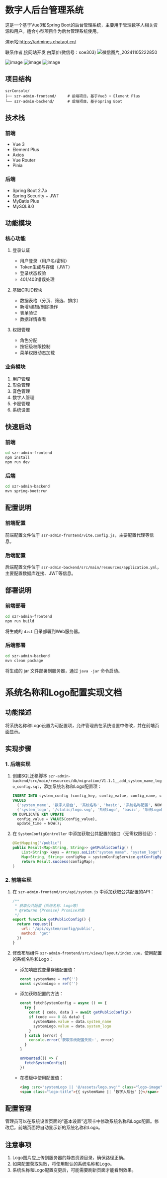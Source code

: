 # 数字人后台管理系统

这是一个基于Vue3和Spring Boot的后台管理系统，主要用于管理数字人相关资源和用户。适合小型项目作为后台管理系统使用。

演示站:https://admincs.chataot.cn/

联系作者,接网站开发 白菜价(微信号：soe303)
![微信图片_20241105222850](https://github.com/user-attachments/assets/57d247f8-0db1-4231-bd2b-b4111bf00f47)


![image](https://github.com/user-attachments/assets/b5b69337-32b8-4fd9-8ab1-88bf758c3e53)
![image](https://github.com/user-attachments/assets/5096b15d-ff16-4ddb-b56b-3e828c398d55)
![image](https://github.com/user-attachments/assets/4b028e9f-56c8-4e3d-9309-cba6dc9c44d6)

## 项目结构

```
szrConsole/
├── szr-admin-frontend/     # 前端项目，基于Vue3 + Element Plus
└── szr-admin-backend/      # 后端项目，基于Spring Boot
```

## 技术栈

### 前端
- Vue 3
- Element Plus
- Axios
- Vue Router
- Pinia

### 后端
- Spring Boot 2.7.x
- Spring Security + JWT
- MyBatis Plus
- MySQL8.0

## 功能模块

### 核心功能
1. 登录认证
   - 用户登录（用户名/密码）
   - Token生成与存储（JWT）
   - 登录状态校验
   - 401/403错误处理

2. 基础CRUD模块
   - 数据表格（分页、筛选、排序）
   - 新增/编辑/删除操作
   - 表单验证
   - 数据详情查看

3. 权限管理
   - 角色分配
   - 按钮级权限控制
   - 菜单权限动态加载

### 业务模块
1. 用户管理
2. 形象管理
3. 音色管理
4. 数字人管理
5. 卡密管理
6. 系统设置

## 快速启动

### 前端

```bash
cd szr-admin-frontend
npm install
npm run dev
```

### 后端

```bash
cd szr-admin-backend
mvn spring-boot:run
```

## 配置说明

### 前端配置
前端配置文件位于 `szr-admin-frontend/vite.config.js`，主要配置代理等信息。

### 后端配置
后端配置文件位于 `szr-admin-backend/src/main/resources/application.yml`，主要配置数据库连接、JWT等信息。

## 部署说明

### 前端部署
```bash
cd szr-admin-frontend
npm run build
```
将生成的 `dist` 目录部署到Web服务器。

### 后端部署
```bash
cd szr-admin-backend
mvn clean package
```
将生成的 jar 文件部署到服务器，通过 `java -jar` 命令启动。

# 系统名称和Logo配置实现文档

## 功能描述

将系统名称和Logo设置为可配置项，允许管理员在系统设置中修改，并在前端页面显示。

## 实现步骤

### 1. 后端实现

1. 创建SQL迁移脚本 `szr-admin-backend/src/main/resources/db/migration/V1.1.1__add_system_name_logo_config.sql`，添加系统名称和Logo配置项：
   ```sql
   INSERT INTO system_config (config_key, config_value, config_name, config_type, remark, create_time, update_time)
   VALUES 
     ('system_name', '数字人后台', '系统名称', 'basic', '系统名称配置', NOW(), NOW()),
     ('system_logo', '/static/logo.svg', '系统Logo', 'basic', '系统Logo配置', NOW(), NOW())
   ON DUPLICATE KEY UPDATE 
     config_value = VALUES(config_value),
     update_time = NOW();
   ```

2. 在 `SystemConfigController` 中添加获取公共配置的接口（无需权限验证）：
   ```java
   @GetMapping("/public")
   public Result<Map<String, String>> getPublicConfig() {
       List<String> keys = Arrays.asList("system_name", "system_logo");
       Map<String, String> configMap = systemConfigService.getConfigByKeys(keys);
       return Result.success(configMap);
   }
   ```

### 2. 前端实现

1. 在 `szr-admin-frontend/src/api/system.js` 中添加获取公共配置的API：
   ```javascript
   /**
    * 获取公共配置（系统名称、Logo等）
    * @returns {Promise} Promise对象
    */
   export function getPublicConfig() {
     return request({
       url: '/api/system/config/public',
       method: 'get'
     })
   }
   ```

2. 修改布局组件 `szr-admin-frontend/src/views/layout/index.vue`，使用配置的系统名称和Logo：
   - 添加响应式变量存储配置值：
     ```javascript
     const systemName = ref('')
     const systemLogo = ref('')
     ```
   - 添加获取配置的方法：
     ```javascript
     const fetchSystemConfig = async () => {
       try {
         const { code, data } = await getPublicConfig()
         if (code === 0 && data) {
           systemName.value = data.system_name
           systemLogo.value = data.system_logo
         }
       } catch (error) {
         console.error('获取系统配置失败:', error)
       }
     }
     
     onMounted(() => {
       fetchSystemConfig()
     })
     ```
   - 在模板中使用配置值：
     ```html
     <img :src="systemLogo || '@/assets/logo.svg'" class="logo-image" alt="Logo" />
     <span class="logo-title">{{ systemName || '数字人后台' }}</span>
     ```

## 配置管理

管理员可以在系统设置页面的"基本设置"选项卡中修改系统名称和Logo配置。修改后，前端页面将自动显示新的系统名称和Logo。

## 注意事项

1. Logo图片应上传到服务器的静态资源目录，确保路径正确。
2. 如果配置获取失败，将使用默认的系统名称和Logo。
3. 系统名称和Logo配置变更后，可能需要刷新页面才能看到效果。 
